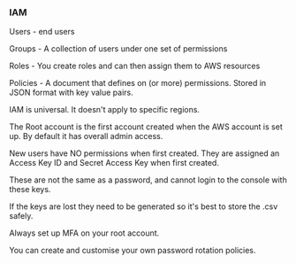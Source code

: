### IAM

Users - end users

Groups - A collection of users under one set of permissions

Roles - You create roles and can then assign them to AWS resources

Policies - A document that defines on (or more) permissions. Stored in JSON format with key value pairs.

IAM is universal. It doesn't apply to specific regions.

The Root account is the first account created when the AWS account is set up. By default it has overall admin access.

New users have NO permissions when first created. They are assigned an Access Key ID and Secret Access Key when first created.

These are not the same as a password, and cannot login to the console with these keys.

If the keys are lost they need to be generated so it's best to store the .csv safely.

Always set up MFA on your root account.

You can create and customise your own password rotation policies.
